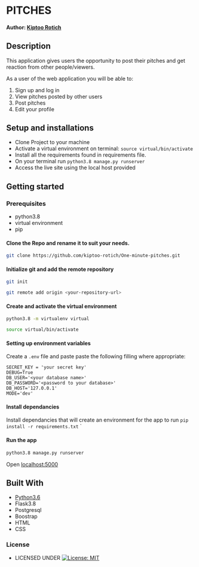 #  PITCHES

#### Author: [Kiptoo Rotich](https://github.com/kiptoo-rotich)


## Description
This application gives users the opportunity to post their pitches and get reaction from other people/viewers.

As a user of the web application you will be able to:

1. Sign up and log in
2. View pitches posted by other users
3. Post pitches
4. Edit your profile

## Setup and installations
* Clone Project to your machine
* Activate a virtual environment on terminal: `source virtual/bin/activate`
* Install all the requirements found in requirements file.
* On your terminal run `python3.8 manage.py runserver`
* Access the live site using the local host provided



## Getting started

### Prerequisites
* python3.8
* virtual environment
* pip

#### Clone the Repo and rename it to suit your needs.
```bash
git clone https://github.com/kiptoo-rotich/One-minute-pitches.git
```
#### Initialize git and add the remote repository
```bash
git init
```
```bash
git remote add origin <your-repository-url>
```

#### Create and activate the virtual environment
```bash
python3.8 -m virtualenv virtual
```

```bash
source virtual/bin/activate
```

#### Setting up environment variables
Create a `.env` file and paste paste the following filling where appropriate:
```
SECRET_KEY = 'your secret key'
DEBUG=True
DB_USER='<your database name>'
DB_PASSWORD='<password to your database>'
DB_HOST='127.0.0.1'
MODE='dev'
```

#### Install dependancies
Install dependancies that will create an environment for the app to run
`pip install -r requirements.txt`
`

#### Run the app
```bash
python3.8 manage.py runserver
```
Open [localhost:5000](http://127.0.0.1:5000/)

       
## Built With

* [Python3.6](https://docs.python.org/3/)
* Flask3.8
* Postgresql 
* Boostrap
* HTML
* CSS


### License

* LICENSED UNDER  [![License: MIT](https://img.shields.io/badge/License-MIT-yellow.svg)](license/MIT)